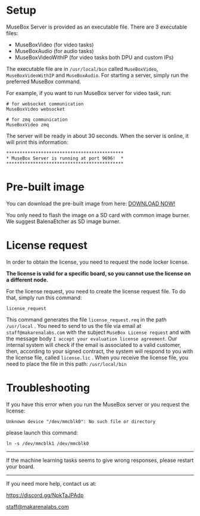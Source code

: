 # Setup

MuseBox Server is provided as an executable file.
There are 3 executable files:

- MuseBoxVideo (for video tasks)
- MuseBoxAudio (for audio tasks)
- MuseBoxVideoWithIP (for video tasks both DPU and custom IPs)


The executable file are in `/usr/local/bin` called `MuseBoxVideo`, `MuseBoxVideoWithIP` and `MuseBoxAudio`. For starting a server, simply run the preferred MuseBox command.

For example, if you want to run MuseBox server for video task, run:

```
# for websocket communication
MuseBoxVideo websocket
```

```
# for zmq communication
MuseBoxVideo zmq
```

The server will be ready in about 30 seconds. When the server is online, it will print this information:
```
********************************************
* MuseBox Server is running at port 9696!  *
********************************************
```

# Pre-built image
You can download the pre-built image from here: [DOWNLOAD NOW!](https://s3.eu-west-1.wasabisys.com/musebox/IMG/MuseBox_v2.0.0_official_release.img)

You only need to flash the image on a SD card with common image burner. We suggest BalenaEtcher as SD image burner.


# License request

In order to obtain the license, you need to request the node locker license.

**The license is valid for a specific board, so you cannot use the license on a different node.**

For the license request, you need to create the license request file. To do that, simply run this command:

`license_request`

This command generates the file `license_request.req` in the path `/usr/local` . You need to send to us the file via email at `staff@makarenalabs.com` with the subject `MuseBox License request` and with the message body `I accept your evaluation license agreement`.
Our internal system will check if the email is associated to a valid customer, then, according to your signed contract, the system will respond to you with the license file, called `license.lic` .
When you receive the license file, you need to place the file in this path:
`/usr/local/bin`

# Troubleshooting

If you have this error when you run the MuseBox server or you request the license: 

`Unknown device "/dev/mmcblk0": No such file or directory` 

please launch this command: 

`ln -s /dev/mmcblk1 /dev/mmcblk0`


---

If the machine learning tasks seems to give wrong responses, please restart your board.

---

If you need more help, contact us at:

https://discord.gg/NpkTaJPAdp

staff@makarenalabs.com
